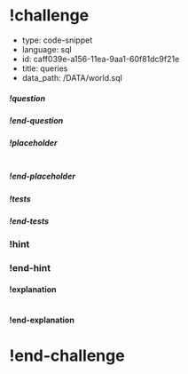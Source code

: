 # !challenge

* type: code-snippet
* language: sql
* id: caff039e-a156-11ea-9aa1-60f81dc9f21e
* title: queries
* data_path: /DATA/world.sql


##### !question

##### !end-question

##### !placeholder

```sql

```

##### !end-placeholder


##### !tests

##### !end-tests

### !hint

### !end-hint

#### !explanation
```sql

```
#### !end-explanation

# !end-challenge